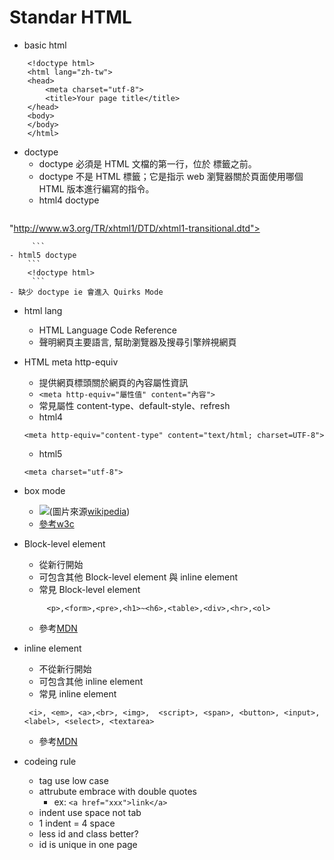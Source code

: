 
Standar HTML
==========================
* basic html
```
    <!doctype html>
    <html lang="zh-tw">
    <head>
        <meta charset="utf-8">
        <title>Your page title</title>
    </head>
    <body>
    </body>
    </html>
```
* doctype 
    - doctype 必須是 HTML 文檔的第一行，位於 <html> 標籤之前。
    - doctype 不是 HTML 標籤；它是指示 web 瀏覽器關於頁面使用哪個 HTML 版本進行編寫的指令。 
    - html4 doctype
        ```
    <!DOCTYPE html PUBLIC "-//W3C//DTD XHTML 1.0 Transitional//EN"
"http://www.w3.org/TR/xhtml1/DTD/xhtml1-transitional.dtd">

         ```
    - html5 doctype
        ```
        <!doctype html>
         ```
    - 缺少 doctype ie 會進入 Quirks Mode
* html lang
    - HTML Language Code Reference
    - 聲明網頁主要語言, 幫助瀏覽器及搜尋引擎辨視網頁

* HTML meta http-equiv
     - 提供網頁標頭關於網頁的內容屬性資訊
     - ```<meta http-equiv="屬性值" content="內容">```
     - 常見屬性  content-type、default-style、refresh
     - html4 
     ```
     <meta http-equiv="content-type" content="text/html; charset=UTF-8">
     ```
     - html5
     ```
     <meta charset="utf-8">
     ```
* box mode
    - <img src="http://upload.wikimedia.org/wikipedia/commons/thumb/6/64/W3C_and_Internet_Explorer_box_models.svg/299px-W3C_and_Internet_Explorer_box_models.svg.png">(圖片來源<a href="http://en.wikipedia.org/wiki/Internet_Explorer_box_model_bug">wikipedia</a>)
    - <a href="http://www.w3.org/TR/CSS2/box.html">參考w3c</a>
* Block-level element
    - 從新行開始
    - 可包含其他 Block-level element 與 inline element
    - 常見 Block-level element
        
    ```
         <p>,<form>,<pre>,<h1>~<h6>,<table>,<div>,<hr>,<ol>
    ```
    - 參考<a href="https://developer.mozilla.org/en-US/docs/Web/HTML/Block-level_elements">MDN</a>
* inline element 
    - 不從新行開始
    - 可包含其他 inline element
    - 常見 inline element
    ```
     <i>, <em>, <a>,<br>, <img>,  <script>, <span>, <button>, <input>, <label>, <select>, <textarea>
    ```
    - 參考<a href="https://developer.mozilla.org/en-US/docs/Web/HTML/Inline_elemente">MDN</a>

* codeing rule
    - tag use low case
    - attrubute embrace with double quotes
        - ex: ```<a href="xxx">link</a> ```     
    - indent use space not tab
    - 1 indent = 4 space
    - less id and class better?
    - id is unique in one page

